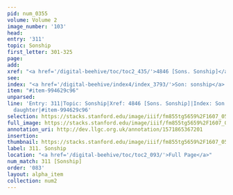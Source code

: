 ```yaml
---
pid: num_0355
volume: Volume 2
image_number: '103'
head: 
entry: '311'
topic: Sonship
first_letter: 301-325
page: 
add: 
xref: "<a href='/digital-beehive/toc/toc2_435/'>4846 [Sons. Sonship]</a>"
see: 
index: "<a href='/digital-beehive/index4/index_3793/'>Son: sonship</a>|<a href='/digital-beehive/index1/index_0950/'>daughter</a>"
item: "#item-994629c96"
unparsed: 
line: 'Entry: 311|Topic: Sonship|Xref: 4846 [Sons. Sonship]|Index: Son: sonship|Index:
  daughter|#item-994629c96'
selection: https://stacks.stanford.edu/image/iiif/fm855tg5659%2F1607_0570/318,1710,3023,678/full/0/default.jpg
full_image: https://stacks.stanford.edu/image/iiif/fm855tg5659%2F1607_0570/full/full/0/default.jpg
annotation_uri: http://dev.llgc.org.uk/annotation/1571865367201
insertion: 
thumbnail: https://stacks.stanford.edu/image/iiif/fm855tg5659%2F1607_0570/318,1710,600,180/250,/0/default.jpg
label: 311. Sonship
location: "<a href='/digital-beehive/toc/toc2_093/'>Full Page</a>"
num_match: 311 [Sonship]
order: '083'
layout: alpha_item
collection: num2
---
```

